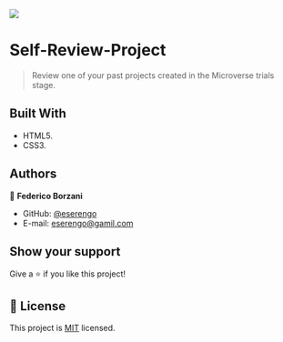 ![](https://img.shields.io/badge/Microverse-blueviolet)

# Self-Review-Project

> Review one of your past projects created in the Microverse trials stage.


## Built With

- HTML5.
- CSS3.

## Authors

👤 **Federico Borzani**

- GitHub: [@eserengo](https://github.com/eserengo/)
- E-mail: eserengo@gamil.com


## Show your support

Give a ⭐️ if you like this project!


## 📝 License

This project is [MIT](./MIT.md) licensed.